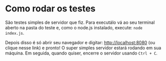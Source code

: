 # Como rodar os testes
São testes simples de servidor que fiz. Para executálo vá ao seu terminal aberto na pasta do teste e, como o node.js instalado, execute: `node index.js`.

Depois disso é só abrir seu navegador e digitar: [http://localhost:8080](http://localhost:8080) (ou clique nesse link) e pronto! O super simples servidor estará rodando em sua máquina. Em seguida, quando quiser, encerre o servidor usando `Ctrl + C`.
